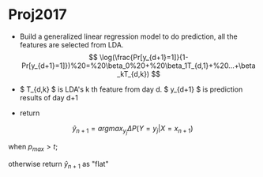 # Proj2017
- Build a generalized linear regression model to do prediction, all the features are selected from LDA.
$$ \log(\frac{Pr[y_{d+1}=1]}{1-Pr[y_{d+1}=1]})%20=%20\beta_0%20+%20\beta_1T_{d,1}+%20...+\beta_kT_{d,k}) $$

- $ T_{d,k} $ is LDA's k th feature from day d. $ y_{d+1} $ is  prediction results of day d+1

- return 

$$\hat{y}_{n+1} = arg max_{y_j}\Delta P(Y=y_j | X = x_{n+1})$$

when $p_{max}>t$; 

otherwise return $\hat{y}_{n+1}$ as "flat"
